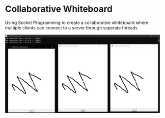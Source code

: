 # Collaborative Whiteboard
Using Socket Programming to create a collaborative whiteboard where multiple clients can connect to a server through seperate threads

<img width="1266" alt="Screen Shot 2022-06-19 at 2 18 18 PM" src="output.jpg">
